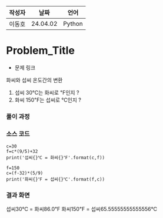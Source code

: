 | 작성자  |   날짜   | 언어    |
| ------- | --------- | ------- |
| 이동호   | 24.04.02  | Python  |

# Problem_Title

 - 문제 링크
  
화씨와 섭씨 온도간의 변환
1. 섭씨 30℃는 화씨로 ℉인지 ?
2. 화씨 150℉는 섭씨로 ℃인지 ?
### 풀이 과정  



### 소스 코드

```Language
c=30
f=c*(9/5)+32
print('섭씨{}℃ = 화씨{}℉'.format(c,f))

f=150
c=(f-32)*(5/9)
print('화씨{}℉ = 섭씨{}℃'.format(f,c))
```

### 결과 화면
섭씨30℃ = 화씨86.0℉
화씨150℉ = 섭씨65.55555555555556℃

